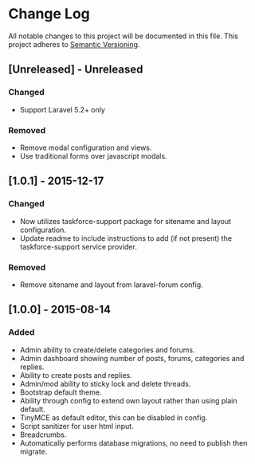 # Change Log
All notable changes to this project will be documented in this file.
This project adheres to [Semantic Versioning](http://semver.org/).

## [Unreleased] - Unreleased
### Changed
 - Support Laravel 5.2+ only

### Removed
 - Remove modal configuration and views.
 - Use traditional forms over javascript modals.

## [1.0.1] - 2015-12-17
### Changed
 - Now utilizes taskforce-support package for sitename and layout configuration.
 - Update readme to include instructions to add (if not present) the taskforce-support service provider.

### Removed
 - Remove sitename and layout from laravel-forum config.

## [1.0.0] - 2015-08-14
### Added
 - Admin ability to create/delete categories and forums.
 - Admin dashboard showing number of posts, forums, categories and replies.
 - Ability to create posts and replies.
 - Admin/mod ability to sticky lock and delete threads.
 - Bootstrap default theme.
 - Ability through config to extend own layout rather than using plain default.
 - TinyMCE as default editor, this can be disabled in config.
 - Script sanitizer for user html input.
 - Breadcrumbs.
 - Automatically performs database migrations, no need to publish then migrate.
